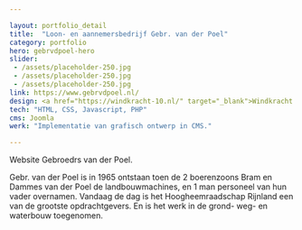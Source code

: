 ```yaml
---

layout: portfolio_detail
title:  "Loon- en aannemersbedrijf Gebr. van der Poel"
category: portfolio
hero: gebrvdpoel-hero
slider: 
 - /assets/placeholder-250.jpg
 - /assets/placeholder-250.jpg
 - /assets/placeholder-250.jpg
link: https://www.gebrvdpoel.nl/
design: <a href="https://windkracht-10.nl/" target="_blank">Windkracht 10</a>
tech: "HTML, CSS, Javascript, PHP"
cms: Joomla
werk: "Implementatie van grafisch ontwerp in CMS."

---
```


Website Gebroedrs van der Poel.

Gebr. van der Poel is in 1965 ontstaan toen de 2 boerenzoons Bram en Dammes van der Poel de landbouwmachines, en 1 man personeel van hun vader overnamen.
Vandaag de dag is het Hoogheemraadschap Rijnland een van de grootste opdrachtgevers. En is het werk in de grond- weg- en waterbouw toegenomen.

